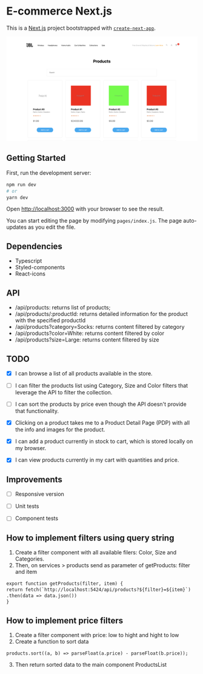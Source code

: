 # E-commerce Next.js

This is a [Next.js](https://nextjs.org/) project bootstrapped with [`create-next-app`](https://github.com/vercel/next.js/tree/canary/packages/create-next-app).

![Alt text](public/screenshot.png "Home Screen")

## Getting Started

First, run the development server:

```bash
npm run dev
# or
yarn dev
```

Open [http://localhost:3000](http://localhost:3000) with your browser to see the result.

You can start editing the page by modifying `pages/index.js`. The page auto-updates as you edit the file.

## Dependencies

- Typescript
- Styled-components
- React-icons

## API

- /api/products: returns list of products;
- /api/products/:productId: returns detailed information for the product with the specified productId
- /api/products?category=Socks: returns content filtered by category
- /api/products?color=White: returns content filtered by color
- /api/products?size=Large: returns content filtered by size

## TODO

- [x] I can browse a list of all products available in the store.

- [ ] I can filter the products list using Category, Size and Color filters that leverage the API to filter the collection.

- [ ] I can sort the products by price even though the API doesn't provide that functionality.

- [x] Clicking on a product takes me to a Product Detail Page (PDP) with all the info and images for the product.

- [x] I can add a product currently in stock to cart, which is stored locally on my browser.

- [x] I can view products currently in my cart with quantities and price.

## Improvements

- [ ] Responsive version

- [ ] Unit tests

- [ ] Component tests

## How to implement filters using query string

1. Create a filter component with all available filers: Color, Size and Categories.
2. Then, on services > products send as parameter of getProducts: filter and item

```
export function getProducts(filter, item) {
return fetch(`http://localhost:5424/api/products?${filter}=${item}`)
.then(data => data.json())
}
```

## How to implement price filters

1. Create a filter component with price: low to hight and hight to low
2. Create a function to sort data

```
products.sort((a, b) => parseFloat(a.price) - parseFloat(b.price));
```

3. Then return sorted data to the main component ProductsList
